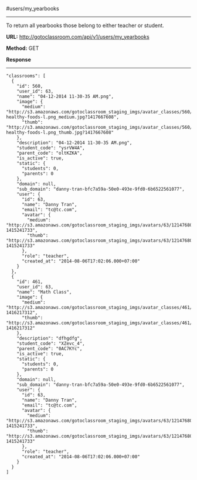 #users/my_yearbooks

----------
To return all yearbooks those belong to either teacher or student.

**URL:** http://gotoclassroom.com/api/v1/users/my_yearbooks

**Method:**  GET


**Response**

---------

    "classrooms": [
      {
        "id": 560,
        "user_id": 63,
        "name": "04-12-2014 11-30-35 AM.png",
        "image": {
          "medium": "http://s3.amazonaws.com/gotoclassroom_staging_imgs/avatar_classes/560/0911w-healthy-foods-l.png_medium.jpg?1417667608",
          "thumb": "http://s3.amazonaws.com/gotoclassroom_staging_imgs/avatar_classes/560/0911w-healthy-foods-l.png_thumb.jpg?1417667608"
        },
        "description": "04-12-2014 11-30-35 AM.png",
        "student_code": "ysrVW4A",
        "parent_code": "oltKZKA",
        "is_active": true,
        "static": {
          "students": 0,
          "parents": 0
        },
        "domain": null,
        "sub_domain": "danny-tran-bfc7a59a-50e0-493e-9fd0-6b6522561077",
        "user": {
          "id": 63,
          "name": "Danny Tran",
          "email": "tc@tc.com",
          "avatar": {
            "medium": "http://s3.amazonaws.com/gotoclassroom_staging_imgs/avatars/63/1214768089222_medium.jpg?1415241733",
            "thumb": "http://s3.amazonaws.com/gotoclassroom_staging_imgs/avatars/63/1214768089222_thumb.jpg?1415241733"
          },
          "role": "teacher",
          "created_at": "2014-08-06T17:02:06.000+07:00"
        }
      },
      {
        "id": 461,
        "user_id": 63,
        "name": "Math Class",
        "image": {
          "medium": "http://s3.amazonaws.com/gotoclassroom_staging_imgs/avatar_classes/461/1_200906270537473ilO8_medium.jpg?1416217312",
          "thumb": "http://s3.amazonaws.com/gotoclassroom_staging_imgs/avatar_classes/461/1_200906270537473ilO8_thumb.jpg?1416217312"
        },
        "description": "dfhgdfg",
        "student_code": "XZevc_4",
        "parent_code": "0AC7KYc",
        "is_active": true,
        "static": {
          "students": 0,
          "parents": 0
        },
        "domain": null,
        "sub_domain": "danny-tran-bfc7a59a-50e0-493e-9fd0-6b6522561077",
        "user": {
          "id": 63,
          "name": "Danny Tran",
          "email": "tc@tc.com",
          "avatar": {
            "medium": "http://s3.amazonaws.com/gotoclassroom_staging_imgs/avatars/63/1214768089222_medium.jpg?1415241733",
            "thumb": "http://s3.amazonaws.com/gotoclassroom_staging_imgs/avatars/63/1214768089222_thumb.jpg?1415241733"
          },
          "role": "teacher",
          "created_at": "2014-08-06T17:02:06.000+07:00"
        }
      }
    ]